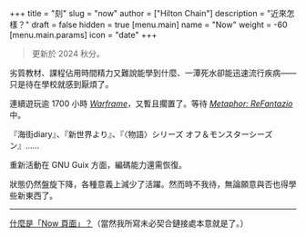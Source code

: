 +++
title = "刻"
slug = "now"
author = ["Hilton Chain"]
description = "近來怎樣？"
draft = false
hidden = true
[menu.main]
name = "Now"
weight = -60
[menu.main.params]
icon = "date"
+++

> 更新於 2024 秋分。

劣質教材、課程佔用時間精力又難說能學到什麼、一潭死水卻能迅速流行疾病——只是待在學校就感到厭煩了。

連續遊玩逾 1700 小時 [_Warframe_](https://www.warframe.com/)，又暫且擱置了。等待 [_Metaphor: ReFantazio_](https://rpg.jp/) 中。

『海街diary』、『新世界より』、『〈物語〉シリーズ オフ＆モンスターシーズン』……

重新活動在 GNU Guix 方面，編碼能力還需恢復。

狀態仍然盤旋下降，各種意義上減少了活躍。然而時不我待，無論願意與否也得學些新東西了。

---

[什麼是「Now 頁面」？](https://nownownow.com/about)（當然我所寫未必契合鏈接處本意就是了。）
